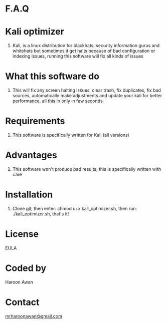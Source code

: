 # F.A.Q

# Kali optimizer
1. Kali, is a linux distribution for blackhats, security information gurus and whitehats but sometimes it get halts because of bad configuration or indexing issues, running this software will fix all kinds of issues

# What this software do
1. This will fix any screen halting issues, clear trash, fix duplicates, fix bad sources, automatically make adjustments and update your kali for better performance, all this in only in few seconds

# Requirements
1. This software is specifically written for Kali (all versions)

# Advantages
1. This software won't produce bad results, this is specifically written with care

# Installation
1. Clone git, then enter: chmod u+x kali_optimizer.sh, then run: ./kali_optimizer.sh, that's it!

# License
EULA

# Coded by
Haroon Awan

# Contact
mrharoonawan@gmail.com

